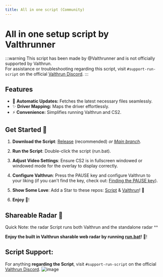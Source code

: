 ```yaml
---
title: All in one script (Community)
---
```


# All in one setup script by Valthrunner
:::warning
This script has been made by @Valthrunner and is not officially supported by Valthrun.  
For assistance or troubleshooting regarding this script, visit `#support-run-script` on the official [Valthrun Discord](https://discord.gg/ecKbpAPW5T).
:::

## Features
- :rocket: **Automatic Updates:** Fetches the latest necessary files seamlessly.
- :sparkles: **Driver Mapping:** Maps the driver effortlessly.
- ⚡ **Convenience:** Simplifies running Valthrun and CS2.

## Get Started :rocket:

1. **Download the Script**: [Release](https://github.com/valthrunner/Valthrun/releases/latest/download/run.bat) (recommended) _or [Main branch](https://github.com/valthrunner/Valthrun/raw/main/run.bat)_.

2. **Run the Script**: Double-click the script (run.bat).

3. **Adjust Video Settings**: Ensure CS2 is in fullscreen windowed or windowed mode for the overlay to display correctly.

4. **Configure Valthrun**: Press the PAUSE key and configure Valthrun to your liking (if you can't find the key, check out: [Finding the PAUSE key](../troubleshooting/overlay/pause_key)).

5. **Show Some Love**: Add a Star to these repos: [Script](https://github.com/valthrunner/Valthrun) & [Valthrun](https://github.com/Valthrun/Valthrun)! :star2:

6. **Enjoy** :tada:! 

## Shareable Radar 📡
Quick Note: the radar Script runs both Valthrun and the standalone radar ^^

**Enjoy the built in Valthrun sharable web radar by running [run.bat](https://github.com/valthrunner/Valthrun/releases/latest/download/run.bat)!** 🎉! 

## Script Support:
For anything **regarding the Script**, visit `#support-run-script` on the official [Valthrun Discord](https://discord.gg/ecKbpAPW5T).
![image](../_media/showcase_valthrunners_script.png)
